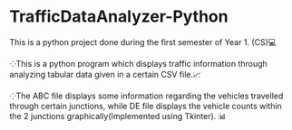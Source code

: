 # TrafficDataAnalyzer-Python

This is a python project done during the first semester of Year 1. (CS)💻

⁘This is a python program which displays traffic information through analyzing tabular data given in a certain CSV file.📈

⁘The ABC file displays some information regarding the vehicles travelled through certain junctions, while DE file displays the vehicle counts within the 2 junctions graphically(Implemented using Tkinter). 📊
